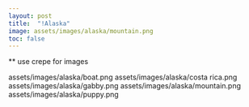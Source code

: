 ```yaml
---
layout: post
title:  "!Alaska"
image: assets/images/alaska/mountain.png
toc: false
---
```


** use crepe for images

assets/images/alaska/boat.png
assets/images/alaska/costa rica.png
assets/images/alaska/gabby.png
assets/images/alaska/mountain.png
assets/images/alaska/puppy.png

